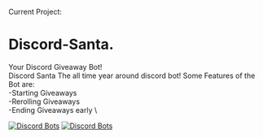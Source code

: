 
Current Project:

# Discord-Santa.
Your Discord Giveaway Bot! \
Discord Santa The all time year around discord bot! Some Features of the Bot are: \
-Starting Giveaways \
-Rerolling Giveaways  \
-Ending Giveaways early  \



[![Discord Bots](https://top.gg/api/widget/776590574353383454.svg)](https://top.gg/bot/776590574353383454) [![Discord Bots](https://discord.boats/api/widget/776590574353383454)](https://discord.boats/bot/776590574353383454)
